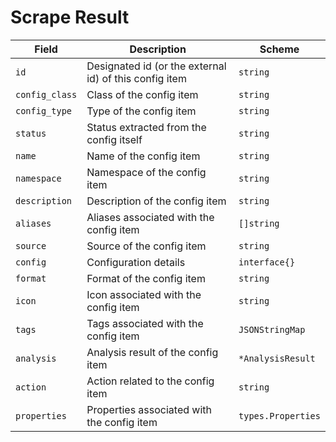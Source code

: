 # Scrape Result

| Field          | Description                                            | Scheme             |
| -------------- | ------------------------------------------------------ | ------------------ |
| `id`           | Designated id (or the external id) of this config item | `string`           |
| `config_class` | Class of the config item                               | `string`           |
| `config_type`  | Type of the config item                                | `string`           |
| `status`       | Status extracted from the config itself                | `string`           |
| `name`         | Name of the config item                                | `string`           |
| `namespace`    | Namespace of the config item                           | `string`           |
| `description`  | Description of the config item                         | `string`           |
| `aliases`      | Aliases associated with the config item                | `[]string`         |
| `source`       | Source of the config item                              | `string`           |
| `config`       | Configuration details                                  | `interface{}`      |
| `format`       | Format of the config item                              | `string`           |
| `icon`         | Icon associated with the config item                   | `string`           |
| `tags`         | Tags associated with the config item                   | `JSONStringMap`    |
| `analysis`     | Analysis result of the config item                     | `*AnalysisResult`  |
| `action`       | Action related to the config item                      | `string`           |
| `properties`   | Properties associated with the config item             | `types.Properties` |
